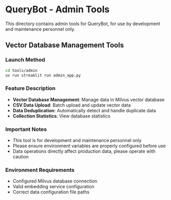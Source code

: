 # QueryBot - Admin Tools

This directory contains admin tools for QueryBot, for use by development and maintenance personnel only.

## Vector Database Management Tools

### Launch Method
```bash
cd tools/admin
uv run streamlit run admin_app.py
```

### Feature Description
- **Vector Database Management**: Manage data in Milvus vector database
- **CSV Data Upload**: Batch upload and update vector data
- **Data Deduplication**: Automatically detect and handle duplicate data
- **Collection Statistics**: View database statistics

### Important Notes
- This tool is for development and maintenance personnel only
- Please ensure environment variables are properly configured before use
- Data operations directly affect production data, please operate with caution

### Environment Requirements
- Configured Milvus database connection
- Valid embedding service configuration
- Correct data configuration file paths